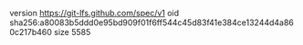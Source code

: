 version https://git-lfs.github.com/spec/v1
oid sha256:a80083b5ddd0e95bd909f01f6ff544c45d83f41e384ce13244d4a860c217b460
size 5585
